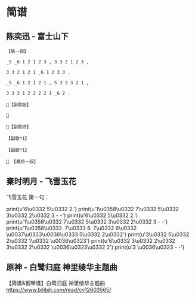 
# 简谱

## 陈奕迅 - 富士山下

```
【第一段】

_5 _6 1 2 1 2 3 , 3 3 2 1 2 3 ,

3 3 2 1 2 1 _6 1 2 3 3 .

_5 _6 1 2 1 2 1 , 5 3 2 3 2 1 ,

3 3 2 1 2 2 2 2 1 _6 2 .

🎹️【副歌始】

🎹️

🎹️【副歌终】

【副歌*1】

【副歌*1】

🎹️ 【最后一段】

```

## 秦时明月 - 飞雪玉花

飞雪玉花 第一句：

print(u'6\u0332   5\u0332   2.')
print(u'1\u0358\u0332   7\u0332   5\u0332   3\u0332   2\u0332   3   -   -')
print(u'6\u0332   5\u0332   2.')
print(u'1\u0358\u0332   7\u0332   5\u0332   3\u0332   2\u0332   3   -   -')
print(u'1\u0358\u0332.   7\u0333   6.   7\u0332   6\u0332   \u0037\u0333\u0036\u0333   5\u0332   2\u0332')
print(u'3\u0332   5\u0332   2\u0332   1\u0332   \u0036\u0323')
print(u'6\u0332   3\u0332   2\u0332   3\u0332   2\u0332   \u0036\u0323\u0332   2')
print(u'3   \u0036\u0323   -   -')

## 原神 - 白鹭归庭 神里绫华主题曲

【简谱&钢琴谱】白鹭归庭 神里绫华主题曲 https://www.bilibili.com/read/cv12603565/
